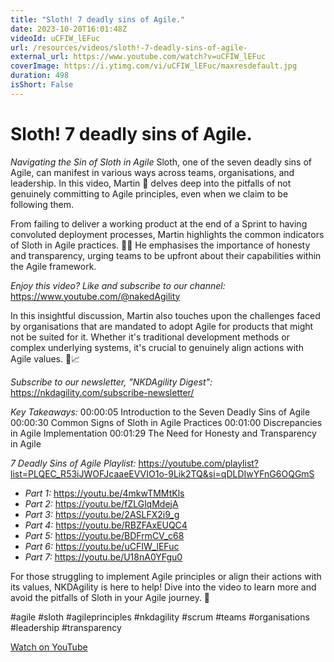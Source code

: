 ```yaml
---
title: "Sloth! 7 deadly sins of Agile."
date: 2023-10-20T16:01:48Z
videoId: uCFIW_lEFuc
url: /resources/videos/sloth!-7-deadly-sins-of-agile-
external_url: https://www.youtube.com/watch?v=uCFIW_lEFuc
coverImage: https://i.ytimg.com/vi/uCFIW_lEFuc/maxresdefault.jpg
duration: 498
isShort: False
---
```


# Sloth! 7 deadly sins of Agile.

*Navigating the Sin of Sloth in Agile*
Sloth, one of the seven deadly sins of Agile, can manifest in various ways across teams, organisations, and leadership. In this video, Martin 🎥 delves deep into the pitfalls of not genuinely committing to Agile principles, even when we claim to be following them. 

From failing to deliver a working product at the end of a Sprint to having convoluted deployment processes, Martin highlights the common indicators of Sloth in Agile practices. 🚫🐌 He emphasises the importance of honesty and transparency, urging teams to be upfront about their capabilities within the Agile framework.

*Enjoy this video? Like and subscribe to our channel:* https://www.youtube.com/@nakedAgility

In this insightful discussion, Martin also touches upon the challenges faced by organisations that are mandated to adopt Agile for products that might not be suited for it. Whether it's traditional development methods or complex underlying systems, it's crucial to genuinely align actions with Agile values. 🔄📈

*Subscribe to our newsletter, "NKDAgility Digest":* https://nkdagility.com/subscribe-newsletter/

*Key Takeaways:*
00:00:05 Introduction to the Seven Deadly Sins of Agile
00:00:30 Common Signs of Sloth in Agile Practices
00:01:00 Discrepancies in Agile Implementation
00:01:29 The Need for Honesty and Transparency in Agile

*7 Deadly Sins of Agile Playlist:* https://youtube.com/playlist?list=PLQEC_R53iJWOFJcaaeEVVIO1o-9Lik2TQ&si=qDLDIwYFnG6OQGmS

- *Part 1:* https://youtu.be/4mkwTMMtKls
- *Part 2:* https://youtu.be/fZLGlqMdejA
- *Part 3:* https://youtu.be/2ASLFX2i9_g
- *Part 4:* https://youtu.be/RBZFAxEUQC4
- *Part 5:* https://youtu.be/BDFrmCV_c68
- *Part 6:* https://youtu.be/uCFIW_lEFuc
- *Part 7:* https://youtu.be/U18nA0YFgu0

For those struggling to implement Agile principles or align their actions with its values, NKDAgility is here to help! Dive into the video to learn more and avoid the pitfalls of Sloth in your Agile journey. 🚀

#agile #sloth #agileprinciples #nkdagility #scrum #teams #organisations #leadership #transparency

[Watch on YouTube](https://www.youtube.com/watch?v=uCFIW_lEFuc)

